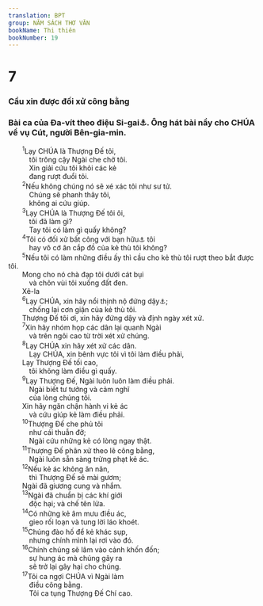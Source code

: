 ```yaml
---
translation: BPT
group: NĂM SÁCH THƠ VĂN
bookName: Thi thiên 
bookNumber: 19
---
```


<div class="title"><h1>7</h1><h3>Cầu xin được đối xử công bằng</h3><h3>Bài ca của Đa-vít theo điệu Si-gai<a data-toggle="tooltip" data-placement="bottom" title="Có thể là một điệu hát buồn thảm và đầy tình cảm.">⚓</a>. Ông hát bài nầy cho CHÚA về vụ Cút, người Bên-gia-min.</h3></div>
<span class="verse thi_7_1">  <sup>1</sup>Lạy CHÚA là Thượng Đế tôi,<br/>   tôi trông cậy Ngài che chở tôi.<br/>   Xin giải cứu tôi khỏi các kẻ<br/>   đang rượt đuổi tôi.<br/></span>
<span class="verse thi_7_2">  <sup>2</sup>Nếu không chúng nó sẽ xé xác tôi như sư tử.<br/>   Chúng sẽ phanh thây tôi,<br/>   không ai cứu giúp.<br/></span>
<span class="verse thi_7_3">  <sup>3</sup>Lạy CHÚA là Thượng Đế tôi ôi,<br/>   tôi đã làm gì?<br/>   Tay tôi có làm gì quấy không?<br/></span>
<span class="verse thi_7_4">  <sup>4</sup>Tôi có đối xử bất công với bạn hữu<a data-toggle="tooltip" data-placement="bottom" title="Hay “đồng minh.”">⚓</a> tôi<br/>   hay vô cớ ăn cắp đồ của kẻ thù tôi không?<br/></span>
<span class="verse thi_7_5">  <sup>5</sup>Nếu tôi có làm những điều ấy thì cầu cho kẻ thù tôi rượt theo bắt được tôi.<br/>  Mong cho nó chà đạp tôi dưới cát bụi<br/>   và chôn vùi tôi xuống đất đen. <br/>  Xê-la<br/></span>
<span class="verse thi_7_6">  <sup>6</sup>Lạy CHÚA, xin hãy nổi thịnh nộ đứng dậy<a data-toggle="tooltip" data-placement="bottom" title="Dân chúng nói câu nầy khi họ mang Rương Giao Ước vào mặt trận để chứng tỏ Thượng Đế ở với họ. Xem Dân 10:35-36.">⚓</a>;<br/>   chống lại cơn giận của kẻ thù tôi.<br/>  Thượng Đế tôi ơi, xin hãy đứng dậy và định ngày xét xử.<br/></span>
<span class="verse thi_7_7">  <sup>7</sup>Xin hãy nhóm họp các dân lại quanh Ngài<br/>   và trên ngôi cao từ trời xét xử chúng.<br/></span>
<span class="verse thi_7_8">  <sup>8</sup>Lạy CHÚA xin hãy xét xử các dân.<br/>   Lạy CHÚA, xin bênh vực tôi vì tôi làm điều phải,<br/>  Lạy Thượng Đế tối cao,<br/>   tôi không làm điều gì quấy.<br/></span>
<span class="verse thi_7_9">  <sup>9</sup>Lạy Thượng Đế, Ngài luôn luôn làm điều phải.<br/>   Ngài biết tư tưởng và cảm nghĩ<br/>   của lòng chúng tôi.<br/>  Xin hãy ngăn chận hành vi kẻ ác<br/>   và cứu giúp kẻ làm điều phải.<br/></span>
<span class="verse thi_7_10">  <sup>10</sup>Thượng Đế che phủ tôi<br/>   như cái thuẫn đỡ;<br/>   Ngài cứu những kẻ có lòng ngay thật.<br/></span>
<span class="verse thi_7_11">  <sup>11</sup>Thượng Đế phân xử theo lẽ công bằng,<br/>   Ngài luôn sẵn sàng trừng phạt kẻ ác.<br/></span>
<span class="verse thi_7_12">  <sup>12</sup>Nếu kẻ ác không ăn năn,<br/>   thì Thượng Đế sẽ mài gươm;<br/>  Ngài đã giương cung và nhắm.<br/></span>
<span class="verse thi_7_13">  <sup>13</sup>Ngài đã chuẩn bị các khí giới<br/>   độc hại; và chế tên lửa.<br/></span>
<span class="verse thi_7_14">  <sup>14</sup>Có những kẻ âm mưu điều ác,<br/>   gieo rối loạn và tung lời láo khoét.<br/></span>
<span class="verse thi_7_15">  <sup>15</sup>Chúng đào hố để kẻ khác sụp,<br/>   nhưng chính mình lại rơi vào đó.<br/></span>
<span class="verse thi_7_16">  <sup>16</sup>Chính chúng sẽ lâm vào cảnh khốn đốn;<br/>   sự hung ác mà chúng gây ra<br/>   sẽ trở lại gây hại cho chúng.<br/></span>
<span class="verse thi_7_17">  <sup>17</sup>Tôi ca ngợi CHÚA vì Ngài làm<br/>   điều công bằng.<br/>   Tôi ca tụng Thượng Đế Chí cao.<br/></span>
